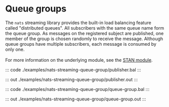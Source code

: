 # Queue groups

The `nats` streaming library provides the built-in load balancing
feature called "distributed queues". All subscribers with the
same queue name form the queue group.  As messages on the registered
subject are published, one member of the group is chosen randomly
to receive the message. Although queue groups have multiple subscribers,
each message is consumed by only one.<br/><br/>
For more information on the underlying module, 
see the [STAN module](https://docs.central.ballerina.io/ballerinax/stan/latest).

::: code ./examples/nats-streaming-queue-group/publisher.bal :::

::: out ./examples/nats-streaming-queue-group/publisher.out :::

::: code ./examples/nats-streaming-queue-group/queue-group.bal :::

::: out ./examples/nats-streaming-queue-group/queue-group.out :::